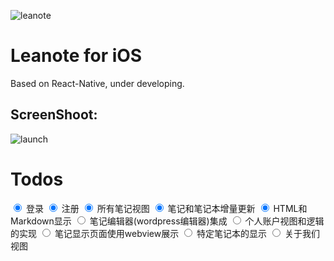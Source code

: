 ![leanote](https://raw.githubusercontent.com/leanote/leanote-ios/master/iOS/Images.xcassets/lealogo.imageset/lealogo.png)
# Leanote for iOS
Based on React-Native, under developing.

## ScreenShoot:

![launch](http://i1.tietuku.com/cae5ce8c2ba4c0fc.png)

# Todos
<input type="radio" checked="checked"/> 登录
<input type="radio" checked="checked"/> 注册
<input type="radio" checked="checked"/> 所有笔记视图
<input type="radio" checked="checked"/> 笔记和笔记本增量更新
<input type="radio" checked="checked"/> HTML和Markdown显示
<input type="radio"/> 笔记编辑器(wordpress编辑器)集成
<input type="radio"/> 个人账户视图和逻辑的实现
<input type="radio"/> 笔记显示页面使用webview展示
<input type="radio"/> 特定笔记本的显示
<input type="radio"/> 关于我们视图
